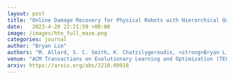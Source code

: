 ```yaml
---
layout: post
title: "Online Damage Recovery for Physical Robots with Hierarchical Quality-Diversity"
date:   2023-4-20 22:21:59 +00:00
image: /images/hte_full_maze.png
categories: journal
author: "Bryan Lim"
authors: "M. Allard, S. C. Smith, K. Chatzilygeroudis, <strong>Bryan Lim</strong>, A. Cully"
venue: "ACM Transactions on Evolutionary Learning and Optimization (TELO)"
arxiv: https://arxiv.org/abs/2210.09918
---
```

 
